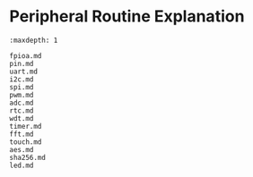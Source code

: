 # Peripheral Routine Explanation

```{toctree}
:maxdepth: 1

fpioa.md
pin.md
uart.md
i2c.md
spi.md
pwm.md
adc.md
rtc.md
wdt.md
timer.md
fft.md
touch.md
aes.md
sha256.md
led.md
```
